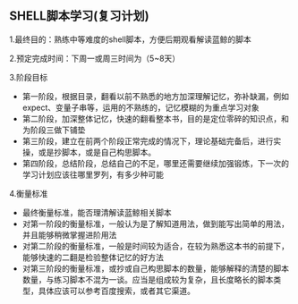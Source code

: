 ## SHELL脚本学习(复习计划)

1.最终目的：熟练中等难度的shell脚本，方便后期观看解读蓝鲸的脚本

2.预定完成时间：下周一或周三时间为（5~8天）

3.阶段目标

+ 第一阶段，根据目录，翻看以前不熟悉的地方加深理解记忆，弥补缺漏，例如expect、变量子串等，运用的不熟练的，记忆模糊的为重点学习对象
+ 第二阶段，加深整体记忆，快速的翻看整本书，目的是定位零碎的知识点，和为阶段三做下铺垫
+ 第三阶段，建立在前两个阶段正常完成的情况下，理论基础完备后，进行实操，或是抄脚本，或是自己构思脚本。
+ 第四阶段，总结阶段，总结自己的不足，哪里还需要继续加强锻炼，下一次的学习计划应该往哪里罗列，有多少种可能

4.衡量标准

+ 最终衡量标准，能否理清解读蓝鲸相关脚本
+ 对第一阶段的衡量标准，一般认为是了解知道用法，做到能写出简单的用法，并且能够稍微掌握进阶用法
+ 对第二阶段的衡量标准，一般是时间较为适合，在较为熟悉这本书的前提下，能够快速的二翻是检验整体记忆的好方法
+ 对第三阶段的衡量标准，或抄或自己构思脚本的数量，能够解释的清楚的脚本数量，与练习脚本不混为一谈。应当是组成较为复杂，且长度略长的脚本类型，具体应该可以参考百度搜索，或者其它渠道。